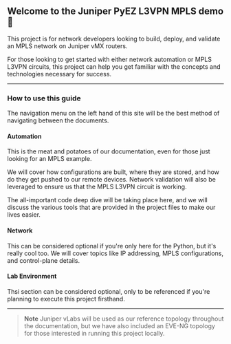 ## Welcome to the Juniper PyEZ L3VPN MPLS demo 🎉

This project is for network developers looking to build, deploy, and validate an MPLS network on Juniper vMX routers.

For those looking to get started with either network automation or MPLS L3VPN circuits, this project can help you get familiar with the concepts and technologies necessary for success.

---

### How to use this guide

The navigation menu on the left hand of this site will be the best method of navigating between the documents.

#### Automation

This is the meat and potatoes of our documentation, even for those just looking for an MPLS example.

We will cover how configurations are built, where they are stored, and how do they get pushed to our remote devices. Network validation will also be leveraged to ensure us that the MPLS L3VPN circuit is working.

The all-important code deep dive will be taking place here, and we will discuss the various tools that are provided in the project files to make our lives easier.

#### Network

This can be considered optional if you're only here for the Python, but it's really cool too. We will cover topics like IP addressing, MPLS configurations, and control-plane details.

#### Lab Environment

Thsi section can be considered optional, only to be referenced if you're planning to execute this project firsthand.

---

> **Note**
> Juniper vLabs will be used as our reference topology throughout the documentation, but we have also included an EVE-NG topology for those interested in running this project locally.
